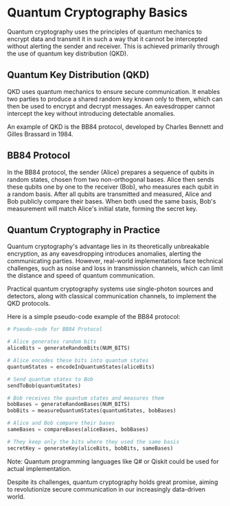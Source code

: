 # Quantum Cryptography Basics

Quantum cryptography uses the principles of quantum mechanics to encrypt data and transmit it in such a way that it cannot be intercepted without alerting the sender and receiver. This is achieved primarily through the use of quantum key distribution (QKD).

## Quantum Key Distribution (QKD)

QKD uses quantum mechanics to ensure secure communication. It enables two parties to produce a shared random key known only to them, which can then be used to encrypt and decrypt messages. An eavesdropper cannot intercept the key without introducing detectable anomalies.

An example of QKD is the BB84 protocol, developed by Charles Bennett and Gilles Brassard in 1984.

## BB84 Protocol

In the BB84 protocol, the sender (Alice) prepares a sequence of qubits in random states, chosen from two non-orthogonal bases. Alice then sends these qubits one by one to the receiver (Bob), who measures each qubit in a random basis. After all qubits are transmitted and measured, Alice and Bob publicly compare their bases. When both used the same basis, Bob's measurement will match Alice's initial state, forming the secret key.

## Quantum Cryptography in Practice

Quantum cryptography's advantage lies in its theoretically unbreakable encryption, as any eavesdropping introduces anomalies, alerting the communicating parties. However, real-world implementations face technical challenges, such as noise and loss in transmission channels, which can limit the distance and speed of quantum communication. 

Practical quantum cryptography systems use single-photon sources and detectors, along with classical communication channels, to implement the QKD protocols.

Here is a simple pseudo-code example of the BB84 protocol:

```python
# Pseudo-code for BB84 Protocol

# Alice generates random bits
aliceBits = generateRandomBits(NUM_BITS)

# Alice encodes these bits into quantum states
quantumStates = encodeInQuantumStates(aliceBits)

# Send quantum states to Bob
sendToBob(quantumStates)

# Bob receives the quantum states and measures them
bobBases = generateRandomBases(NUM_BITS)
bobBits = measureQuantumStates(quantumStates, bobBases)

# Alice and Bob compare their bases
sameBases = compareBases(aliceBases, bobBases)

# They keep only the bits where they used the same basis
secretKey = generateKey(aliceBits, bobBits, sameBases)
```

Note: Quantum programming languages like Q# or Qiskit could be used for actual implementation.

Despite its challenges, quantum cryptography holds great promise, aiming to revolutionize secure communication in our increasingly data-driven world.